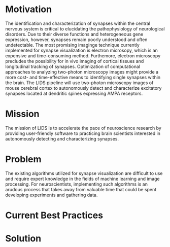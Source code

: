 # Motivation 

The identification and characterization of synapses within the central nervous system is critical to elucidating the pathophysiology of neurological disorders. Due to their diverse functions and heterogeneous gene expression, however, synapses remain poorly understood and often undetectable. The most promising imaginge technique currently implemented for synapse visualization is electron microsopy, which is an expensive and time-consuming method. Furthemore, electron microscopy precludes the possibility for in vivo imaging of cortical tissues and longitudinal tracking of synapses. Optimization of computational approaches to analyzing two-photon microscopy images might provide a more cost- and time-effective means to identifying single synapses within the brain. The LIDS pipeline will use two-photon microscopy images of mouse cerebral cortex to autonomously detect and characterize excitatory synapses located at dendritic spines expressing AMPA receptors. 

# Mission 

The mission of LIDS is to accelerate the pace of neuroscience research by providing user-friendly software to practicing brain scientists interested in autonomously detecting and characterizing synapses. 

# Problem 

The existing algorithms utilized for synapse visualization are difficult to use and require expert knowledge in the fields of machine learning and image processing. For neuroscientists, implementing such algorithms is an arudous process that takes away from valuable time that could be spent developing experiments and gathering data. 

# Current Best Practices 

# Solution 

